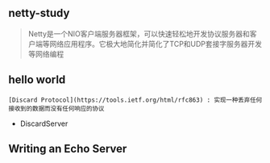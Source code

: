 ## netty-study

> Netty是一个NIO客户端服务器框架，可以快速轻松地开发协议服务器和客户端等网络应用程序。它极大地简化并简化了TCP和UDP套接字服务器开发等网络编程

## hello world
    [Discard Protocol](https://tools.ietf.org/html/rfc863) : 实现一种丢弃任何接收到的数据而没有任何响应的协议
 * DiscardServer

## Writing an Echo Server